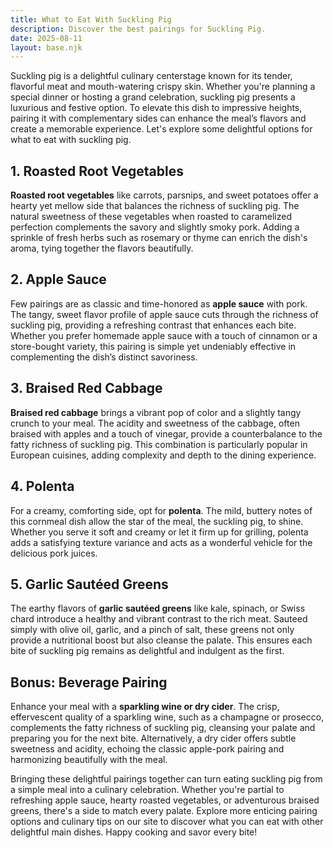 ```yaml
---
title: What to Eat With Suckling Pig
description: Discover the best pairings for Suckling Pig.
date: 2025-08-11
layout: base.njk
---
```


Suckling pig is a delightful culinary centerstage known for its tender, flavorful meat and mouth-watering crispy skin. Whether you're planning a special dinner or hosting a grand celebration, suckling pig presents a luxurious and festive option. To elevate this dish to impressive heights, pairing it with complementary sides can enhance the meal’s flavors and create a memorable experience. Let's explore some delightful options for what to eat with suckling pig.

## **1. Roasted Root Vegetables**

**Roasted root vegetables** like carrots, parsnips, and sweet potatoes offer a hearty yet mellow side that balances the richness of suckling pig. The natural sweetness of these vegetables when roasted to caramelized perfection complements the savory and slightly smoky pork. Adding a sprinkle of fresh herbs such as rosemary or thyme can enrich the dish's aroma, tying together the flavors beautifully.

## **2. Apple Sauce**

Few pairings are as classic and time-honored as **apple sauce** with pork. The tangy, sweet flavor profile of apple sauce cuts through the richness of suckling pig, providing a refreshing contrast that enhances each bite. Whether you prefer homemade apple sauce with a touch of cinnamon or a store-bought variety, this pairing is simple yet undeniably effective in complementing the dish’s distinct savoriness.

## **3. Braised Red Cabbage**

**Braised red cabbage** brings a vibrant pop of color and a slightly tangy crunch to your meal. The acidity and sweetness of the cabbage, often braised with apples and a touch of vinegar, provide a counterbalance to the fatty richness of suckling pig. This combination is particularly popular in European cuisines, adding complexity and depth to the dining experience.

## **4. Polenta**

For a creamy, comforting side, opt for **polenta**. The mild, buttery notes of this cornmeal dish allow the star of the meal, the suckling pig, to shine. Whether you serve it soft and creamy or let it firm up for grilling, polenta adds a satisfying texture variance and acts as a wonderful vehicle for the delicious pork juices.

## **5. Garlic Sautéed Greens**

The earthy flavors of **garlic sautéed greens** like kale, spinach, or Swiss chard introduce a healthy and vibrant contrast to the rich meat. Sauteed simply with olive oil, garlic, and a pinch of salt, these greens not only provide a nutritional boost but also cleanse the palate. This ensures each bite of suckling pig remains as delightful and indulgent as the first.

## **Bonus: Beverage Pairing**

Enhance your meal with a **sparkling wine or dry cider**. The crisp, effervescent quality of a sparkling wine, such as a champagne or prosecco, complements the fatty richness of suckling pig, cleansing your palate and preparing you for the next bite. Alternatively, a dry cider offers subtle sweetness and acidity, echoing the classic apple-pork pairing and harmonizing beautifully with the meal. 

Bringing these delightful pairings together can turn eating suckling pig from a simple meal into a culinary celebration. Whether you're partial to refreshing apple sauce, hearty roasted vegetables, or adventurous braised greens, there's a side to match every palate. Explore more enticing pairing options and culinary tips on our site to discover what you can eat with other delightful main dishes. Happy cooking and savor every bite!